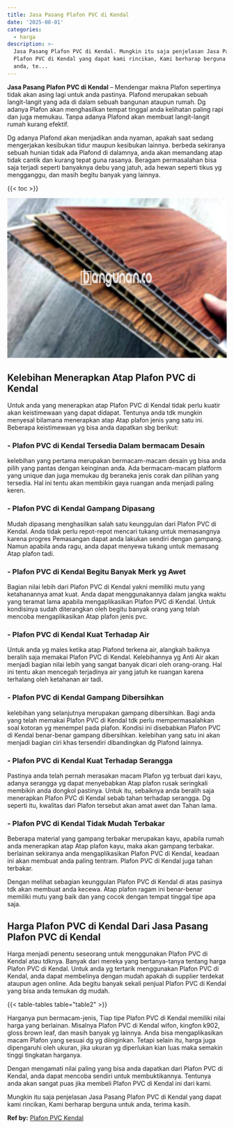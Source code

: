 ```yaml
---
title: Jasa Pasang Plafon PVC di Kendal
date: '2025-08-01'
categories:
  - harga
description: >-
  Jasa Pasang Plafon PVC di Kendal. Mungkin itu saja penjelasan Jasa Pasang
  Plafon PVC di Kendal yang dapat kami rincikan, Kami berharap berguna untuk
  anda, te...
---
```


**Jasa Pasang Plafon PVC di Kendal** – Mendengar makna Plafon sepertinya tidak akan asing lagi untuk anda pastinya. Plafond merupakan sebuah langit-langit yang ada di dalam sebuah bangunan ataupun rumah. Dg adanya Plafon akan menghasilkan tempat tinggal anda kelihatan paling rapi dan juga memukau. Tanpa adanya Plafond akan membuat langit-langit rumah kurang efektif.

Dg adanya Plafond akan menjadikan anda nyaman, apakah saat sedang mengerjakan kesibukan tidur maupun kesibukan lainnya. berbeda sekiranya sebuah hunian tidak ada Plafond di dalamnya, anda akan memandang atap tidak cantik dan kurang tepat guna rasanya. Beragam permasalahan bisa saja terjadi seperti banyaknya debu yang jatuh, ada hewan seperti tikus yg mengganggu, dan masih begitu banyak yang lainnya.

{{< toc >}}

![Jasa Pasang Plafon PVC di Kendal](/images/flafond-pvc-murah16.png)

## Kelebihan Menerapkan Atap Plafon PVC di Kendal

Untuk anda yang menerapkan atap Plafon PVC di Kendal tidak perlu kuatir akan keistimewaan yang dapat didapat. Tentunya anda tdk mungkin menyesal bilamana menerapkan atap Atap plafon jenis yang satu ini. Beberapa keistimewaan yg bisa anda dapatkan sbg berikut:

### \- Plafon PVC di Kendal Tersedia Dalam bermacam Desain

kelebihan yang pertama merupakan bermacam-macam desain yg bisa anda pilih yang pantas dengan keinginan anda. Ada bermacam-macam platform yang unique dan juga memukau dg beraneka jenis corak dan pilihan yang tersedia. Hal ini tentu akan membikin gaya ruangan anda menjadi paling keren.

### \- Plafon PVC di Kendal Gampang Dipasang

Mudah dipasang menghasilkan salah satu keunggulan dari Plafon PVC di Kendal. Anda tidak perlu repot-repot mencari tukang untuk memasangnya karena progres Pemasangan dapat anda lakukan sendiri dengan gampang. Namun apabila anda ragu, anda dapat menyewa tukang untuk memasang Atap plafon tadi.

### \- Plafon PVC di Kendal Begitu Banyak Merk yg Awet

Bagian nilai lebih dari Plafon PVC di Kendal yakni memiliki mutu yang ketahanannya amat kuat. Anda dapat menggunakannya dalam jangka waktu yang teramat lama apabila mengaplikasikan Plafon PVC di Kendal. Untuk kondisinya sudah diterangkan oleh begitu banyak orang yang telah mencoba mengaplikasikan Atap plafon jenis pvc.

### \- Plafon PVC di Kendal Kuat Terhadap Air

Untuk anda yg males ketika atap Plafond terkena air, alangkah baiknya beralih saja memakai Plafon PVC di Kendal. Kelebihannya yg Anti Air akan menjadi bagian nilai lebih yang sangat banyak dicari oleh orang-orang. Hal ini tentu akan mencegah terjadinya air yang jatuh ke ruangan karena terhalang oleh ketahanan air tadi.

### \- Plafon PVC di Kendal Gampang Dibersihkan

kelebihan yang selanjutnya merupakan gampang dibersihkan. Bagi anda yang telah memakai Plafon PVC di Kendal tdk perlu mempermasalahkan soal kotoran yg menempel pada plafon. Kondisi ini disebabkan Plafon PVC di Kendal benar-benar gampang dibersihkan. kelebihan yang satu ini akan menjadi bagian ciri khas tersendiri dibandingkan dg Plafond lainnya.

### \- Plafon PVC di Kendal Kuat Terhadap Serangga

Pastinya anda telah pernah merasakan macam Plafon yg terbuat dari kayu, adanya serangga yg dapat menyebabkan Atap plafon rusak seringkali membikin anda dongkol pastinya. Untuk itu, sebaiknya anda beralih saja menerapkan Plafon PVC di Kendal sebab tahan terhadap serangga. Dg seperti itu, kwalitas dari Plafon tersebut akan amat awet dan Tahan lama.

### \- Plafon PVC di Kendal Tidak Mudah Terbakar

Beberapa material yang gampang terbakar merupakan kayu, apabila rumah anda menerapkan atap Atap plafon kayu, maka akan gampang terbakar. berlainan sekiranya anda mengaplikasikan Plafon PVC di Kendal, keadaan ini akan membuat anda paling tentram. Plafon PVC di Kendal juga tahan terbakar.

Dengan melihat sebagian keunggulan Plafon PVC di Kendal di atas pasinya tdk akan membuat anda kecewa. Atap plafon ragam ini benar-benar memiliki mutu yang baik dan yang cocok dengan tempat tinggal tipe apa saja.

## Harga Plafon PVC di Kendal Dari Jasa Pasang Plafon PVC di Kendal

Harga menjadi penentu seseorang untuk menggunakan Plafon PVC di Kendal atau tdknya. Banyak dari mereka yang bertanya-tanya tentang harga Plafon PVC di Kendal. Untuk anda yg tertarik menggunakan Plafon PVC di Kendal, anda dapat membelinya dengan mudah apakah di supplier terdekat ataupun agen online. Ada begitu banyak sekali penjual Plafon PVC di Kendal yang bisa anda temukan dg mudah.

{{< table-tables table="table2" >}}

Harganya pun bermacam-jenis, Tiap tipe Plafon PVC di Kendal memiliki nilai harga yang berlainan. Misalnya Plafon PVC di Kendal wifon, kingfon k902, gloss brown leaf, dan masih banyak yg lainnya. Anda bisa mengaplikasikan macam Plafon yang sesuai dg yg diinginkan. Tetapi selain itu, harga juga dipengaruhi oleh ukuran, jika ukuran yg diperlukan kian luas maka semakin tinggi tingkatan harganya.

Dengan mengamati nilai paling yang bisa anda dapatkan dari Plafon PVC di Kendal, anda dapat mencoba sendiri untuk membuktikannya. Tentunya anda akan sangat puas jika membeli Plafon PVC di Kendal ini dari kami.

Mungkin itu saja penjelasan Jasa Pasang Plafon PVC di Kendal yang dapat kami rincikan, Kami berharap berguna untuk anda, terima kasih.

**Ref by:** [Plafon PVC Kendal](https://id.wikipedia.org/wiki/Plafon)
